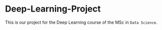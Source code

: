 # Deep-Learning-Project

This is our project for the Deep Learning course of the MSc in `Data Science`.
